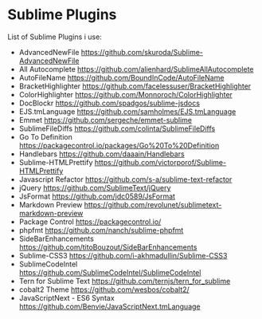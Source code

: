 # Sublime Plugins
List of Sublime Plugins i use:
- AdvancedNewFile https://github.com/skuroda/Sublime-AdvancedNewFile
- All Autocomplete https://github.com/alienhard/SublimeAllAutocomplete
- AutoFileName https://github.com/BoundInCode/AutoFileName
- BracketHighlighter https://github.com/facelessuser/BracketHighlighter
- ColorHighlighter https://github.com/Monnoroch/ColorHighlighter
- DocBlockr https://github.com/spadgos/sublime-jsdocs
- EJS.tmLanguage https://github.com/samholmes/EJS.tmLanguage
- Emmet https://github.com/sergeche/emmet-sublime
- SublimeFileDiffs https://github.com/colinta/SublimeFileDiffs
- Go To Definition https://packagecontrol.io/packages/Go%20To%20Definition
- Handlebars https://github.com/daaain/Handlebars
- Sublime-HTMLPrettify https://github.com/victorporof/Sublime-HTMLPrettify
- Javascript Refactor https://github.com/s-a/sublime-text-refactor
- jQuery https://github.com/SublimeText/jQuery
- JsFormat https://github.com/jdc0589/JsFormat
- Markdown Preview https://github.com/revolunet/sublimetext-markdown-preview
- Package Control https://packagecontrol.io/
- phpfmt https://github.com/nanch/sublime-phpfmt
- SideBarEnhancements https://github.com/titoBouzout/SideBarEnhancements
- Sublime-CSS3 https://github.com/i-akhmadullin/Sublime-CSS3
- SublimeCodeIntel https://github.com/SublimeCodeIntel/SublimeCodeIntel
- Tern for Sublime Text https://github.com/ternjs/tern_for_sublime
- cobalt2 Theme https://github.com/wesbos/cobalt2/
- JavaScriptNext - ES6 Syntax https://github.com/Benvie/JavaScriptNext.tmLanguage
